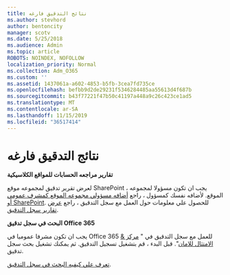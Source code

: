 ```yaml
---
title: نتائج التدقيق فارغه
ms.author: stevhord
author: bentoncity
manager: scotv
ms.date: 5/25/2018
ms.audience: Admin
ms.topic: article
ROBOTS: NOINDEX, NOFOLLOW
localization_priority: Normal
ms.collection: Adm_O365
ms.custom: ''
ms.assetid: 1437061a-a602-4853-b5fb-3cea7fd735ce
ms.openlocfilehash: befbb9d2de29231f5346284485aa55613d4f687b
ms.sourcegitcommit: b43f77221f47b50c41197a448a9c26c423ce1ad5
ms.translationtype: MT
ms.contentlocale: ar-SA
ms.lasthandoff: 11/15/2019
ms.locfileid: "36517414"
---
```

# <a name="auditing-results-are-blank"></a>نتائج التدقيق فارغه

 **تقارير مراجعه الحسابات للمواقع الكلاسيكية**
  
لعرض تقرير تدقيق لمجموعه موقع SharePoint ، يجب ان تكون مسؤولا لمجموعه الموقع. لأضافه نفسك كمسؤول ، راجع [أضافه مسؤولي مجموعه الموقع كمشرف عمومي أو SharePoint](https://go.microsoft.com/fwlink/?linkid=869390). للحصول علي معلومات حول العمل مع سجل التدقيق ، راجع [عرض تقارير سجل التدقيق](https://go.microsoft.com/fwlink/?linkid=395237). 
  
 **البحث في سجل تدقيق Office 365**
  
يجب ان تكون مشرفا عموميا في Office 365 للعمل مع سجل التدقيق في " [مركز &amp; الامتثال للامان](https://protection.office.com)". قبل البدء ، قم بتشغيل تسجيل التدقيق. ثم يمكنك تشغيل بحث سجل تدقيق. 
  
[تعرف علي كيفيه البحث في سجل التدقيق](https://go.microsoft.com/fwlink/?linkid=708432).
  

